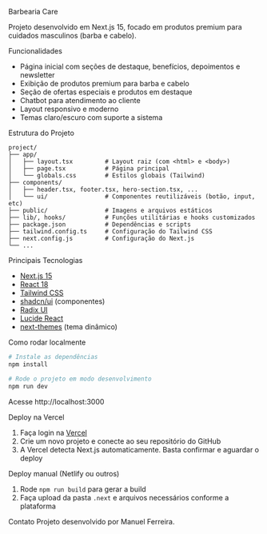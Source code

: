  Barbearia Care

Projeto desenvolvido em Next.js 15, focado em produtos premium para cuidados masculinos (barba e cabelo).

 Funcionalidades
- Página inicial com seções de destaque, benefícios, depoimentos e newsletter
- Exibição de produtos premium para barba e cabelo
- Seção de ofertas especiais e produtos em destaque
- Chatbot para atendimento ao cliente
- Layout responsivo e moderno
- Temas claro/escuro com suporte a sistema

 Estrutura do Projeto
```
project/
├── app/
│   ├── layout.tsx         # Layout raiz (com <html> e <body>)
│   ├── page.tsx           # Página principal
│   └── globals.css        # Estilos globais (Tailwind)
├── components/
│   ├── header.tsx, footer.tsx, hero-section.tsx, ...
│   └── ui/                # Componentes reutilizáveis (botão, input, etc)
├── public/                # Imagens e arquivos estáticos
├── lib/, hooks/           # Funções utilitárias e hooks customizados
├── package.json           # Dependências e scripts
├── tailwind.config.ts     # Configuração do Tailwind CSS
├── next.config.js         # Configuração do Next.js
└── ...
```

 Principais Tecnologias
- [Next.js 15](https://nextjs.org/)
- [React 18](https://react.dev/)
- [Tailwind CSS](https://tailwindcss.com/)
- [shadcn/ui](https://ui.shadcn.com/) (componentes)
- [Radix UI](https://www.radix-ui.com/)
- [Lucide React](https://lucide.dev/)
- [next-themes](https://github.com/pacocoursey/next-themes) (tema dinâmico)

 Como rodar localmente
```bash
# Instale as dependências
npm install

# Rode o projeto em modo desenvolvimento
npm run dev
```
Acesse http://localhost:3000

 Deploy na Vercel
1. Faça login na [Vercel](https://vercel.com/)
2. Crie um novo projeto e conecte ao seu repositório do GitHub
3. A Vercel detecta Next.js automaticamente. Basta confirmar e aguardar o deploy

 Deploy manual (Netlify ou outros)
1. Rode `npm run build` para gerar a build
2. Faça upload da pasta `.next` e arquivos necessários conforme a plataforma

 Contato
Projeto desenvolvido por Manuel Ferreira. 